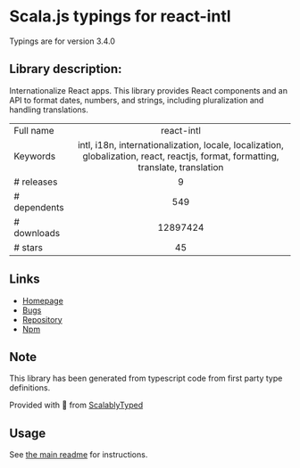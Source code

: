 
# Scala.js typings for react-intl

Typings are for version 3.4.0

## Library description:
Internationalize React apps. This library provides React components and an API to format dates, numbers, and strings, including pluralization and handling translations.

|                    |                 |
| ------------------ | :-------------: |
| Full name          | react-intl |
| Keywords           | intl, i18n, internationalization, locale, localization, globalization, react, reactjs, format, formatting, translate, translation |
| # releases         | 9 |
| # dependents       | 549 |
| # downloads        | 12897424 |
| # stars            | 45 |

## Links
- [Homepage](https://github.com/yahoo/react-intl)
- [Bugs](https://github.com/yahoo/react-intl/issues)
- [Repository](https://github.com/yahoo/react-intl)
- [Npm](https://www.npmjs.com/package/react-intl)
    


## Note
This library has been generated from typescript code from first party type definitions.

Provided with :purple_heart: from [ScalablyTyped](https://github.com/oyvindberg/ScalablyTyped)

## Usage
See [the main readme](../../readme.md) for instructions.


